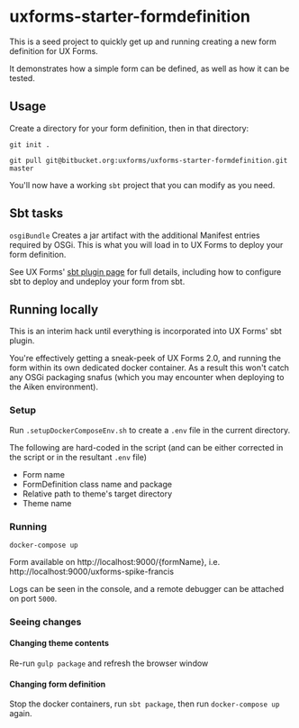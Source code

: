 # uxforms-starter-formdefinition

This is a seed project to quickly get up and running creating a new form definition for UX Forms.

It demonstrates how a simple form can be defined, as well as how it can be tested.

## Usage

Create a directory for your form definition, then in that directory:

`git init .`

`git pull git@bitbucket.org:uxforms/uxforms-starter-formdefinition.git master`

You'll now have a working `sbt` project that you can modify as you need.


## Sbt tasks

`osgiBundle` Creates a jar artifact with the additional Manifest entries required by OSGi. This is what you will load in to UX Forms to deploy your form definition.

See UX Forms' [sbt plugin page](https://bitbucket.org/uxforms/uxforms-formdefinition-sbt-plugin/overview) for full details,
including how to configure sbt to deploy and undeploy your form from sbt. 

## Running locally

This is an interim hack until everything is incorporated into UX Forms' sbt plugin.

You're effectively getting a sneak-peek of UX Forms 2.0, and running the form within its own dedicated docker container.
As a result this won't catch any OSGi packaging snafus (which you may encounter when deploying to the Aiken environment).

### Setup

Run `.setupDockerComposeEnv.sh` to create a `.env` file in the current directory.

The following are hard-coded in the script (and can be either corrected in the script or in the resultant `.env` file)

* Form name
* FormDefinition class name and package
* Relative path to theme's target directory
* Theme name

### Running

`docker-compose up`

Form available on http://localhost:9000/{formName}, i.e. http://localhost:9000/uxforms-spike-francis

Logs can be seen in the console, and a remote debugger can be attached on port `5000`.

### Seeing changes

#### Changing theme contents

Re-run `gulp package` and refresh the browser window

#### Changing form definition

Stop the docker containers, run `sbt package`, then run `docker-compose up` again. 